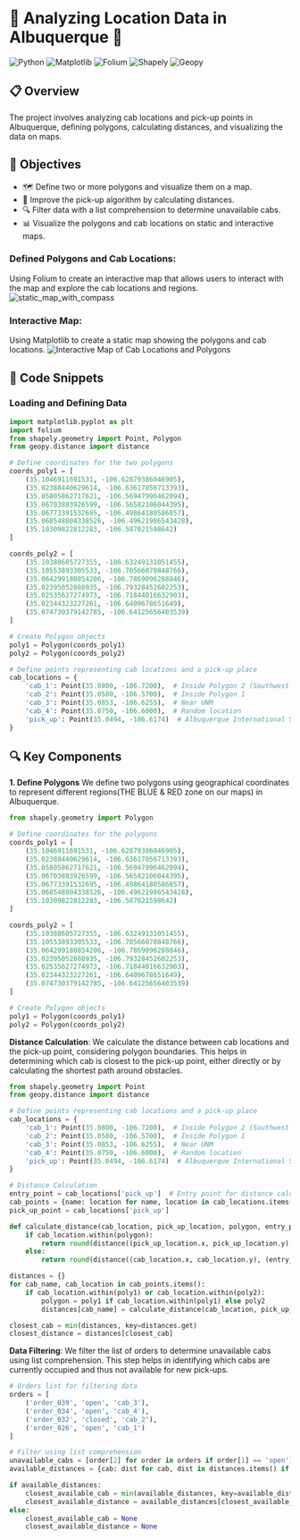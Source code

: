# 🚖 Analyzing Location Data in Albuquerque 🚖

![Python](https://img.shields.io/badge/Python-3.8+-blue.svg)
![Matplotlib](https://img.shields.io/badge/Matplotlib-3.4.2+-red.svg)
![Folium](https://img.shields.io/badge/Folium-0.12.1+-green.svg)
![Shapely](https://img.shields.io/badge/Shapely-1.7.1+-orange.svg)
![Geopy](https://img.shields.io/badge/Geopy-2.1.0+-purple.svg)

## 📋 Overview

The project involves analyzing cab locations and pick-up points in Albuquerque, defining polygons, calculating distances, and visualizing the data on maps.

## 🎯 Objectives

- 🗺️ Define two or more polygons and visualize them on a map.
- 📏 Improve the pick-up algorithm by calculating distances.
- 🔍 Filter data with a list comprehension to determine unavailable cabs.
- 📊 Visualize the polygons and cab locations on static and interactive maps.


### Defined Polygons and Cab Locations:
Using Folium to create an interactive map that allows users to interact with the map and explore the cab locations and regions.
![static_map_with_compass](https://github.com/user-attachments/assets/b1bd4691-72f3-4ed0-847b-4af0634231d6)

### Interactive Map:
Using Matplotlib to create a static map showing the polygons and cab locations.
![Interactive Map of Cab Locations and Polygons](https://github.com/user-attachments/assets/fdd16655-1581-460d-aecf-0b8e4c108739)


## 🧩 Code Snippets

### Loading and Defining Data
```python
import matplotlib.pyplot as plt
import folium
from shapely.geometry import Point, Polygon
from geopy.distance import distance

# Define coordinates for the two polygons
coords_poly1 = [
    (35.1046911691531, -106.62879386046905),
    (35.02388440629614, -106.63617056713393),
    (35.05805862717621, -106.56947996462094),
    (35.06703883926599, -106.56582106044395),
    (35.06773391532695, -106.49864180586857),
    (35.068548804338526, -106.49621986543428),
    (35.10309822812283, -106.587021598642)
]

coords_poly2 = [
    (35.10388605727355, -106.63249131051455),
    (35.10553893305533, -106.70566070848766),
    (35.064299180854206, -106.7869096288846),
    (35.02395052888935, -106.79328452602253),
    (35.02535627274973, -106.71844016632903),
    (35.02344323227261, -106.6409678651649),
    (35.074730379142785, -106.64125656403539)
]

# Create Polygon objects
poly1 = Polygon(coords_poly1)
poly2 = Polygon(coords_poly2)

# Define points representing cab locations and a pick-up place
cab_locations = {
    'cab_1': Point(35.0800, -106.7200),  # Inside Polygon 2 (Southwest Region)
    'cab_2': Point(35.0580, -106.5700),  # Inside Polygon 1
    'cab_3': Point(35.0853, -106.6255),  # Near UNM
    'cab_4': Point(35.0750, -106.6000),  # Random location
    'pick_up': Point(35.0494, -106.6174)  # Albuquerque International Sunport
}
```
## 🔍 Key Components
**1. Define Polygons**
We define two polygons using geographical coordinates to represent different regions(THE BLUE & RED zone on our maps) in Albuquerque.
```python
from shapely.geometry import Polygon

# Define coordinates for the polygons
coords_poly1 = [
    (35.1046911691531, -106.62879386046905),
    (35.02388440629614, -106.63617056713393),
    (35.05805862717621, -106.56947996462094),
    (35.06703883926599, -106.56582106044395),
    (35.06773391532695, -106.49864180586857),
    (35.068548804338526, -106.49621986543428),
    (35.10309822812283, -106.587021598642)
]

coords_poly2 = [
    (35.10388605727355, -106.63249131051455),
    (35.10553893305533, -106.70566070848766),
    (35.064299180854206, -106.7869096288846),
    (35.02395052888935, -106.79328452602253),
    (35.02535627274973, -106.71844016632903),
    (35.02344323227261, -106.6409678651649),
    (35.074730379142785, -106.64125656403539)
]

# Create Polygon objects
poly1 = Polygon(coords_poly1)
poly2 = Polygon(coords_poly2)
```
**Distance Calculation**:
We calculate the distance between cab locations and the pick-up point, considering polygon boundaries. This helps in determining which cab is closest to the pick-up point, either directly or by calculating the shortest path around obstacles.

```python
from shapely.geometry import Point
from geopy.distance import distance

# Define points representing cab locations and a pick-up place
cab_locations = {
    'cab_1': Point(35.0800, -106.7200),  # Inside Polygon 2 (Southwest Region)
    'cab_2': Point(35.0580, -106.5700),  # Inside Polygon 1
    'cab_3': Point(35.0853, -106.6255),  # Near UNM
    'cab_4': Point(35.0750, -106.6000),  # Random location
    'pick_up': Point(35.0494, -106.6174)  # Albuquerque International Sunport
}

# Distance Calculation
entry_point = cab_locations['pick_up']  # Entry point for distance calculation (Pick-Up Location)
cab_points = {name: location for name, location in cab_locations.items() if name != 'pick_up'}
pick_up_point = cab_locations['pick_up']

def calculate_distance(cab_location, pick_up_location, polygon, entry_point):
    if cab_location.within(polygon):
        return round(distance((pick_up_location.x, pick_up_location.y), (cab_location.x, cab_location.y)).miles, 2)
    else:
        return round(distance((cab_location.x, cab_location.y), (entry_point.x, entry_point.y)).miles + distance((entry_point.x, entry_point.y), (pick_up_location.x, pick_up_location.y)).miles, 2)

distances = {}
for cab_name, cab_location in cab_points.items():
    if cab_location.within(poly1) or cab_location.within(poly2):
        polygon = poly1 if cab_location.within(poly1) else poly2
        distances[cab_name] = calculate_distance(cab_location, pick_up_point, polygon, entry_point)

closest_cab = min(distances, key=distances.get)
closest_distance = distances[closest_cab]
```
**Data Filtering**:
We filter the list of orders to determine unavailable cabs using list comprehension. This step helps in identifying which cabs are currently occupied and thus not available for new pick-ups.

```python
# Orders list for filtering data
orders = [
    ('order_039', 'open', 'cab_3'),
    ('order_034', 'open', 'cab_4'),
    ('order_032', 'closed', 'cab_2'),
    ('order_026', 'open', 'cab_1')
]

# Filter using list comprehension
unavailable_cabs = [order[2] for order in orders if order[1] == 'open']
available_distances = {cab: dist for cab, dist in distances.items() if cab not in unavailable_cabs}

if available_distances:
    closest_available_cab = min(available_distances, key=available_distances.get)
    closest_available_distance = available_distances[closest_available_cab]
else:
    closest_available_cab = None
    closest_available_distance = None
```






